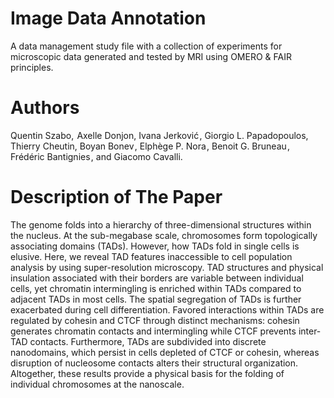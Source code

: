 # Image Data Annotation
A data management study file with a collection of experiments for microscopic data 
generated and tested by MRI using OMERO & FAIR principles.

# Authors
Quentin Szabo,  Axelle Donjon, Ivana Jerković , Giorgio L. Papadopoulos, Thierry Cheutin, Boyan Bonev , Elphège P. Nora , 
                          Benoit G. Bruneau , Frédéric Bantignies , and Giacomo Cavalli.

# Description of The Paper
The genome folds into a hierarchy of three-dimensional structures within the nucleus. At the sub-megabase scale, chromosomes form topologically associating domains (TADs). However, how TADs fold in single cells is elusive. Here, we reveal TAD features inaccessible to cell population analysis by using super-resolution microscopy.
TAD structures and physical insulation associated with their borders are variable between individual cells, yet chromatin intermingling is enriched within TADs compared to adjacent TADs in most cells. The spatial segregation of TADs is further exacerbated during cell differentiation. Favored interactions within TADs are regulated by cohesin and CTCF through distinct mechanisms: cohesin generates chromatin contacts and intermingling while CTCF prevents inter-TAD contacts. Furthermore, TADs are subdivided into discrete nanodomains, which persist in cells depleted of CTCF or cohesin, whereas disruption of nucleosome contacts alters their structural organization. Altogether, these results provide a physical basis for the folding of individual chromosomes at the nanoscale.
